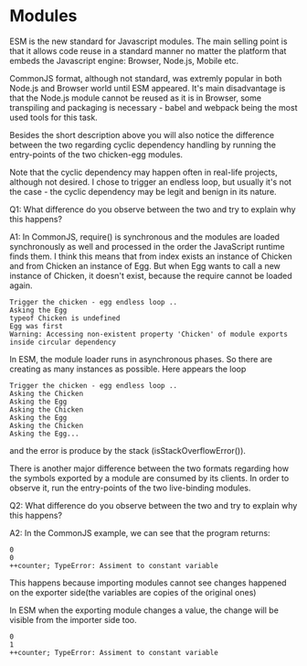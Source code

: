 # Modules

ESM is the new standard for Javascript modules. The main selling point is that it allows code reuse in a standard manner no matter the platform that embeds the Javascript engine: Browser, Node.js, Mobile etc.

CommonJS format, although not standard, was extremly popular in both Node.js and Browser world until ESM appeared.
It's main disadvantage is that the Node.js module cannot be reused as it is in Browser, some transpiling and packaging is necessary - babel and webpack being the most used tools for this task.

Besides the short description above you will also notice the difference between the two regarding cyclic dependency handling by running the entry-points of the two chicken-egg modules.

Note that the cyclic dependency may happen often in real-life projects, although not desired. I chose to trigger an endless loop, but usually it's not the case - the cyclic dependency may be legit and benign in its nature.

Q1: What difference do you observe between the two and try to explain why this happens?

A1: In CommonJS, require() is synchronous and the modules are loaded synchronously as well and processed
in the order the JavaScript runtime finds them. I think this means that from index exists an instance
of Chicken and from Chicken an instance of Egg. But when Egg wants to call a new instance of Chicken,
it doesn't exist, because the require cannot be loaded again.

    Trigger the chicken - egg endless loop ..
    Asking the Egg
    typeof Chicken is undefined
    Egg was first
    Warning: Accessing non-existent property 'Chicken' of module exports inside circular dependency

In ESM, the module loader runs in asynchronous phases. So there are creating as many instances as possible.
Here appears the loop

    Trigger the chicken - egg endless loop ..
    Asking the Chicken
    Asking the Egg
    Asking the Chicken
    Asking the Egg
    Asking the Chicken
    Asking the Egg...
and the error is produce by the stack (isStackOverflowError()).

There is another major difference between the two formats regarding how the symbols exported by a module are consumed by its clients. In order to observe it, run the entry-points of the two live-binding modules.

Q2: What difference do you observe between the two and try to explain why this happens?

A2: In the CommonJS example, we can see that the program returns:

    0
    0
    ++counter; TypeError: Assiment to constant variable

This happens because importing modules cannot see changes 
happened on the exporter side(the variables are copies of the original ones) 

In ESM when the exporting module changes a value, the change will be  visible from the importer side too.

    0
    1
    ++counter; TypeError: Assiment to constant variable





